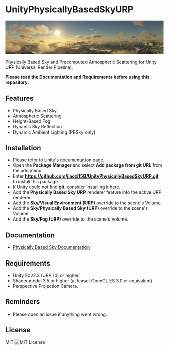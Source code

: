 UnityPhysicallyBasedSkyURP
=============
 
 ![Header Image](Documentation~/Images/PhysicallyBasedSky/Header_PBR_Sky.jpg)
 
 Physically Based Sky and Precomputed Atmospheric Scattering for Unity URP (Universal Render Pipeline).
 
 **Please read the Documentation and Requirements before using this repository.**

Features
------------
- Physically Based Sky
- Atmospheric Scattering
- Height-Based Fog
- Dynamic Sky Reflection
- Dynamic Ambient Lighting (PBSky only)
 
Installation
------------
- Please refer to [Unity's documentation page](https://docs.unity3d.com/Manual/upm-ui-giturl.html).
- Open the **Package Manager** and select **Add package from git URL** from the add menu.
- Enter **https://github.com/jiaozi158/UnityPhysicallyBasedSkyURP.git** to install this package.
- If Unity could not find **git**, consider installing it [here](https://git-scm.com/downloads).
- Add the **Physically Based Sky URP** renderer feature into the active URP renderer.
- Add the **Sky/Visual Environment (URP)** override to the scene's Volume.
- Add the **Sky/Physically Based Sky (URP)** override to the scene's Volume.
- Add the **Sky/Fog (URP)** override to the scene's Volume.
 
Documentation
------------
- [Physically Based Sky Documentation](./Documentation~/Documentation.md)
 
Requirements
------------
- Unity 2022.3 (URP 14) or higher.
- Shader model 3.5 or higher (at leaset OpenGL ES 3.0 or equivalent).
- Perspective Projection Camera.
 
Reminders
------------
- Please open an issue if anything went wrong.
 
License
------------
MIT
![MIT License](http://img.shields.io/badge/license-MIT-blue.svg?style=flat)

